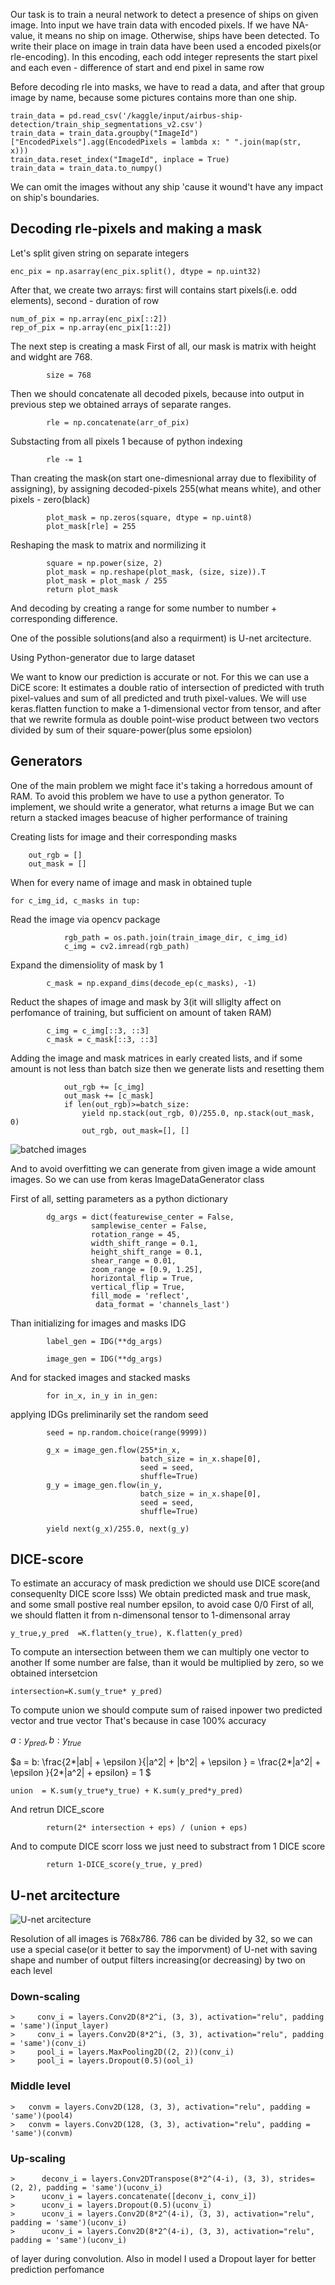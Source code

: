 Our task is to train a neural network to detect a presence of ships on given image.
Into input we have train data with encoded pixels. If we have NA-value, it means
no ship on image. Otherwise, ships have been detected. 
To write their place on image in train data have been used a encoded pixels(or rle-encoding).
In this encoding, each odd integer represents the start pixel and each even - difference of start and end pixel in same row

Before decoding rle into masks, we have to read a data, and after that group image by name, because some pictures contains more
than one ship.
```
train_data = pd.read_csv('/kaggle/input/airbus-ship-detection/train_ship_segmentations_v2.csv')
train_data = train_data.groupby("ImageId")["EncodedPixels"].agg(EncodedPixels = lambda x: " ".join(map(str,  x)))
train_data.reset_index("ImageId", inplace = True)
train_data = train_data.to_numpy()
```
We can omit the images without any ship 'cause it wound't have any impact on ship's boundaries. 

## Decoding rle-pixels and making a mask
Let's split given string on separate integers
```
enc_pix = np.asarray(enc_pix.split(), dtype = np.uint32)
```
After that, we create two arrays: first will contains start pixels(i.e. odd elements), second - duration of row
```
num_of_pix = np.array(enc_pix[::2])
rep_of_pix = np.array(enc_pix[1::2])
```
The next step is creating a mask
First of all, our mask is matrix with height and widght are 768. 
```
        size = 768
```
Then we should concatenate all decoded pixels, because into output in previous step we obtained
arrays of separate ranges.
```
        rle = np.concatenate(arr_of_pix)

```
Substacting from all pixels 1 because of python indexing
```
        rle -= 1
```
Than creating the mask(on start one-dimesnional array due to flexibility of assigning), by assigning  decoded-pixels 255(what means white), and other pixels - zero(black) 
```
        plot_mask = np.zeros(square, dtype = np.uint8)
        plot_mask[rle] = 255
```
Reshaping the mask to matrix and normilizing it
```
        square = np.power(size, 2)
        plot_mask = np.reshape(plot_mask, (size, size)).T
        plot_mask = plot_mask / 255
        return plot_mask 
```

And decoding by creating a range for some number to number + corresponding difference. 

One of the possible solutions(and also a requirment) is U-net arcitecture. 


Using Python-generator due to large dataset


We want to know our prediction is accurate or not. For this we can use a DiCE score: 
It estimates a double ratio of intersection of predicted with truth pixel-values and sum of
all predicted and truth pixel-values. 
We will use keras.flatten function to make a 1-dimensional vector from tensor, and after that we 
rewrite formula as double point-wise product between two vectors divided by sum of their square-power(plus some epsiolon)

## Generators
One of the main problem we might face it's taking a horredous amount of RAM. 
To avoid this problem we have to use a python generator.
To implement, we should write a generator, what returns a image
But we can return a stacked images beacuse of higher performance of training

Creating lists for image and their corresponding masks
```
    out_rgb = []
    out_mask = []
```
When for every name of image and mask in obtained tuple
```
for c_img_id, c_masks in tup:
```
Read the image via opencv package
```
            rgb_path = os.path.join(train_image_dir, c_img_id)
            c_img = cv2.imread(rgb_path)
```
Expand the dimensiolity of mask by 1
```
        c_mask = np.expand_dims(decode_ep(c_masks), -1)
```
Reduct the shapes of image and mask by 3(it will slliglty affect on perfomance of training,
but sufficient on amount of taken RAM)
```
        c_img = c_img[::3, ::3]
        c_mask = c_mask[::3, ::3]
```
Adding the image and mask matrices in early created lists, and if some amount is not less than 
batch size then we generate lists and resetting them
```
            out_rgb += [c_img]
            out_mask += [c_mask]
            if len(out_rgb)>=batch_size:
                yield np.stack(out_rgb, 0)/255.0, np.stack(out_mask, 0)
                out_rgb, out_mask=[], []
```

![batched images](imageandmask.png)


And to avoid overfitting we can generate from given image a wide amount images.
So we can use from keras ImageDataGenerator class

First of all, setting parameters as a python dictionary
```
        dg_args = dict(featurewise_center = False, 
                  samplewise_center = False,
                  rotation_range = 45, 
                  width_shift_range = 0.1, 
                  height_shift_range = 0.1, 
                  shear_range = 0.01,
                  zoom_range = [0.9, 1.25],  
                  horizontal_flip = True, 
                  vertical_flip = True,
                  fill_mode = 'reflect',
                   data_format = 'channels_last')
```
Than initializing for images and masks IDG
```
        label_gen = IDG(**dg_args)
        
        image_gen = IDG(**dg_args)
```
And for stacked images and stacked masks 
```
        for in_x, in_y in in_gen:
```
applying IDGs  preliminarily set the random seed
```
        seed = np.random.choice(range(9999))
        
        g_x = image_gen.flow(255*in_x, 
                             batch_size = in_x.shape[0], 
                             seed = seed, 
                             shuffle=True)
        g_y = image_gen.flow(in_y, 
                             batch_size = in_x.shape[0], 
                             seed = seed, 
                             shuffle=True)

        yield next(g_x)/255.0, next(g_y)
```

## DICE-score
To estimate an accuracy of mask prediction we should use DICE score(and consequenlty DICE score lsss)
We obtain predicted mask and true mask, and some small postive real number epsilon, to avoid case 0/0 
First of all, we should flatten it from n-dimensonal tensor to 1-dimensonal array
```
y_true,y_pred  =K.flatten(y_true), K.flatten(y_pred)
```
To compute an intersection between them we can multiply one vector to another
If some number are false, than it would be multiplied by zero, so we obtained intersetcion
```
intersection=K.sum(y_true* y_pred)
```
To compute union we should compute sum of raised inpower two predicted vector and true vector
That's because in case 100% accuracy

$a: y_{pred}, b: y_{true}$

$a = b: \frac{2*|ab| + \epsilon }{|a^2| + |b^2| + \epsilon } = \frac{2*|a^2| + \epsilon }{2*|a^2| + epsilon} = 1 $
```
union  = K.sum(y_true*y_true) + K.sum(y_pred*y_pred)
```
And retrun DICE_score
```
        return(2* intersection + eps) / (union + eps)
```

And to compute DICE scorr loss we just need to substract from 1 DICE score
```
        return 1-DICE_score(y_true, y_pred)
```



## U-net arcitecture

![U-net arcitecture]([https://lmb.informatik.uni-freiburg.de/people/ronneber/u-net/u-net-architecture.png](https://lmb.informatik.uni-freiburg.de/people/ronneber/u-net/u-net-architecture.png))

Resolution of all images is 768x786.  786 can be divided by 32, so we can use a special case(or it better to say the imporvment) of U-net with saving shape and number of output filters increasing(or decreasing) by two on each level 

### Down-scaling
```
>     conv_i = layers.Conv2D(8*2^i, (3, 3), activation="relu", padding = 'same')(input_layer)
>     conv_i = layers.Conv2D(8*2^i, (3, 3), activation="relu", padding = 'same')(conv_i)
>     pool_i = layers.MaxPooling2D((2, 2))(conv_i)
>     pool_i = layers.Dropout(0.5)(ool_i)
```
### Middle level
```
>   convm = layers.Conv2D(128, (3, 3), activation="relu", padding = 'same')(pool4)
>   convm = layers.Conv2D(128, (3, 3), activation="relu", padding = 'same')(convm) 
```    
### Up-scaling
```
>      deconv_i = layers.Conv2DTranspose(8*2^(4-i), (3, 3), strides=(2, 2), padding = 'same')(uconv_i)
>      uconv_i = layers.concatenate([deconv_i, conv_i])
>      uconv_i = layers.Dropout(0.5)(uconv_i)
>      uconv_i = layers.Conv2D(8*2^(4-i), (3, 3), activation="relu", padding = 'same')(uconv_i)
>      uconv_i = layers.Conv2D(8*2^(4-i), (3, 3), activation="relu", padding = 'same')(uconv_i)
```
of layer during convolution.
Also in model I used a Dropout layer for better prediction perfomance




